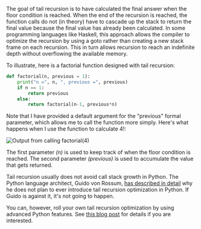 The goal of tail recursion is to have calculated the final answer when the floor condition is reached. When the end of the recursion is reached, the function calls do not (in theory) have to cascade up the stack to return the final value because the final value has already been calculated. In some programming languages like Haskell, this approach allows the compiler to optimize the recursion by using a goto rather than creating a new stack frame on each recursion. This in turn allows recursion to reach an indefinite depth without overflowing the available memory.

To illustrate, here is a factorial function designed with tail recursion:

```python
def factorial(n, previous = 1):
    print("n =", n, ", previous =", previous) 
    if n == 1:
        return previous
    else:
        return factorial(n-1, previous*n)
```

Note that I have provided a default argument for the "previous" formal parameter, which allows me to call the function more simply. Here's what happens when I use the function to calculate 4!:

![Output from calling factorial(4)](https://github.com/chrisfalter/DataScience/blob/master/Python/factorial-output.PNG)

The first parameter *(n)* is used to keep track of when the floor condition is reached. The second parameter *(previous)* is used to accumulate the value that gets returned.

Tail recursion usually does not avoid call stack growth in Python. The Python language architect, Guido von Rossum, [has described in detail](http://neopythonic.blogspot.com/2009/04/tail-recursion-elimination.html) why he does not plan to ever introduce tail recursion optimization in Python. If Guido is against it, it's not going to happen.

You can, however, roll your own tail recursion optimization by using advanced Python features. See [this blog post](http://www.kylem.net/programming/tailcall.html) for details if you are interested.
